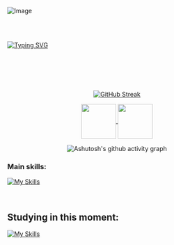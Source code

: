 ![Image](https://github.com/user-attachments/assets/fcbf9217-6b8a-4599-afa4-83f74589e7e9)

<br>
<br>

[![Typing SVG](https://readme-typing-svg.herokuapp.com?font=Fira+Code&weight=300&size=50&duration=4000&pause=1000&color=f46454&center=true&vCenter=true&random=false&width=1000&lines=Hello%2C+my+name+is+Adrya;I'm+20+years+old;I'm+a+Software+Developer;I'm+from+Brazil;welcome%3A)](https://git.io/typing-svg)

<br>
<br>
<br>
<br>

<div align="center">
  
[![GitHub Streak](https://github-readme-streak-stats.herokuapp.com?user=CoderAdx&locale=pt_BR&card_width=900&card_height=250)](https://git.io/streak-stats)

</div>


<div align="center"> 


<a href="mailto:adryagiulyy@gmail.com">
<img align="center"  height="80" width="80" src="https://github.com/carolbarbosa101/carolbarbosa101/assets/44561610/2856fdde-3200-4398-8290-a0e45d3a35a0">
</a>


<a  href="https://www.linkedin.com/in/adrya-giuly/" target=_blank>
<img align="center"  height="80" width="80" src="https://github.com/carolbarbosa101/carolbarbosa101/assets/44561610/bc26a6f8-f0d3-4f15-82e1-55680c48f269">
</a>

</div>

<div align="center" >
   
![Ashutosh's github activity graph](https://ssr-contributions-svg.vercel.app/_/CoderAdx?chart=3dbar&gap=0.6&scale=2&flatten=2&animation=wave&animation_duration=1&animation_delay=0.05&animation_amplitude=20&animation_frequency=0.5&animation_wave_center=10_0&format=svg&weeks=30&theme=pink) 

</div>


### Main skills:
<div align="left"> 
  
[![My Skills](https://skillicons.dev/icons?i=html,css,js,git,linux)](https://skillicons.dev)

</div>

<br>


<h2 align="left"> Studying in this moment: </h2>


<div align="left"> 

[![My Skills](https://skillicons.dev/icons?i=java,git,arch,mysql)](https://skillicons.dev)


</div>

  
<br>
<br>
<br>
<br>








